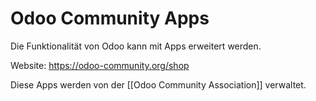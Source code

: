 # Odoo Community Apps
Die Funktionalität von Odoo kann mit Apps erweitert werden.

Website: <https://odoo-community.org/shop>

Diese Apps werden von der [[Odoo Community Association]] verwaltet.